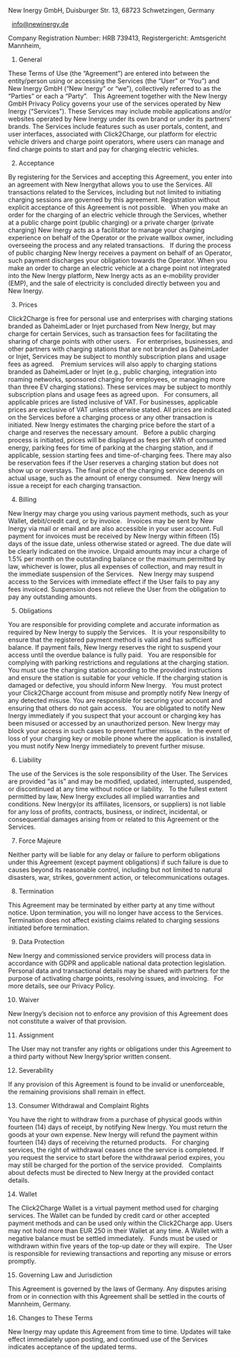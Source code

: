 New Inergy GmbH, Duisburger Str. 13, 68723 Schwetzingen, Germany

 
[info@newinergy.de](mailto:info@newinergy.de)
 

Company Registration Number: HRB 739413, Registergericht: Amtsgericht Mannheim,
 
1. General
 

These Terms of Use (the “Agreement”) are entered into between the entity/person using or accessing the Services (the “User” or “You”) and New Inergy GmbH (“New Inergy” or “we”), collectively referred to as the “Parties” or each a “Party”.
 
This Agreement together with the New Inergy GmbH Privacy Policy governs your use of the services operated by New Inergy (“Services”). These Services may include mobile applications and/or websites operated by New Inergy under its own brand or under its partners’ brands. The Services include features such as user portals, content, and user interfaces, associated with Click2Charge, our platform for electric vehicle drivers and charge point operators, where users can manage and find charge points to start and pay for charging electric vehicles.


2. Acceptance
 

By registering for the Services and accepting this Agreement, you enter into an agreement with New Inergythat allows you to use the Services. All transactions related to the Services, including but not limited to initiating charging sessions are governed by this agreement. Registration without explicit acceptance of this Agreement is not possible.
 
When you make an order for the charging of an electric vehicle through the Services, whether at a public charge point (public charging) or a private charger (private charging) New Inergy acts as a facilitator to manage your charging experience on behalf of the Operator or the private wallbox owner, including overseeing the process and any related transactions.
 
If during the process of public charging New Inergy receives a payment on behalf of an Operator, such payment discharges your obligation towards the Operator. When you make an order to charge an electric vehicle at a charge point not integrated into the New Inergy platform, New Inergy acts as an e-mobility provider (EMP), and the sale of electricity is concluded directly between you and New Inergy.


3. Prices 
 

Click2Charge is free for personal use and enterprises with charging stations branded as DaheimLader or Injet purchased from New Inergy, but may charge for certain Services, such as transaction fees for facilitating the sharing of charge points with other users.
 
For enterprises, businesses, and other partners with charging stations that are not branded as DaheimLader or Injet, Services may be subject to monthly subscription plans and usage fees as agreed. 
 
Premium services will also apply to charging stations branded as DaheimLader or Injet (e.g., public charging, integration into roaming networks, sponsored charging for employees, or managing more than three EV charging stations). These services may be subject to monthly subscription plans and usage fees as agreed upon.
 
For consumers, all applicable prices are listed inclusive of VAT. For businesses, applicable prices are exclusive of VAT unless otherwise stated. All prices are indicated on the Services before a charging process or any other transaction is initiated. New Inergy estimates the charging price before the start of a charge and reserves the necessary amount.
 
Before a public charging process is initiated, prices will be displayed as fees per kWh of consumed energy, parking fees for time of parking at the charging station, and if applicable, session starting fees and time-of-charging fees. There may also be reservation fees if the User reserves a charging station but does not show up or overstays. The final price of the charging service depends on actual usage, such as the amount of energy consumed.
 
New Inergy will issue a receipt for each charging transaction.


4. Billing
 

New Inergy may charge you using various payment methods, such as your Wallet, debit/credit card, or by invoice.
 
Invoices may be sent by New Inergy via mail or email and are also accessible in your user account. Full payment for invoices must be received by New Inergy within fifteen (15) days of the issue date, unless otherwise stated or agreed. The due date will be clearly indicated on the invoice. Unpaid amounts may incur a charge of 1.5% per month on the outstanding balance or the maximum permitted by law, whichever is lower, plus all expenses of collection, and may result in the immediate suspension of the Services.
 
New Inergy may suspend access to the Services with immediate effect if the User fails to pay any fees invoiced. Suspension does not relieve the User from the obligation to pay any outstanding amounts.


5. Obligations
 

You are responsible for providing complete and accurate information as required by New Inergy to supply the Services.
 
It is your responsibility to ensure that the registered payment method is valid and has sufficient balance. If payment fails, New Inergy reserves the right to suspend your access until the overdue balance is fully paid.
 
You are responsible for complying with parking restrictions and regulations at the charging station.
 
You must use the charging station according to the provided instructions and ensure the station is suitable for your vehicle. If the charging station is damaged or defective, you should inform New Inergy.
 
You must protect your Click2Charge account from misuse and promptly notify New Inergy of any detected misuse. You are responsible for securing your account and ensuring that others do not gain access.
 
You are obligated to notify New Inergy immediately if you suspect that your account or charging key has been misused or accessed by an unauthorized person. New Inergy may block your access in such cases to prevent further misuse.
 
In the event of loss of your charging key or mobile phone where the application is installed, you must notify New Inergy immediately to prevent further misuse.


6. Liability
 

The use of the Services is the sole responsibility of the User. The Services are provided “as is” and may be modified, updated, interrupted, suspended, or discontinued at any time without notice or liability.
 
To the fullest extent permitted by law, New Inergy excludes all implied warranties and conditions. New Inergy(or its affiliates, licensors, or suppliers) is not liable for any loss of profits, contracts, business, or indirect, incidental, or consequential damages arising from or related to this Agreement or the Services.


7. Force Majeure
 

Neither party will be liable for any delay or failure to perform obligations under this Agreement (except payment obligations) if such failure is due to causes beyond its reasonable control, including but not limited to natural disasters, war, strikes, government action, or telecommunications outages.


8. Termination
 

This Agreement may be terminated by either party at any time without notice. Upon termination, you will no longer have access to the Services.
 
Termination does not affect existing claims related to charging sessions initiated before termination.


9. Data Protection
 

New Inergy and commissioned service providers will process data in accordance with GDPR and applicable national data protection legislation. Personal data and transactional details may be shared with partners for the purpose of activating charge points, resolving issues, and invoicing.
 
For more details, see our Privacy Policy.


10. Waiver
 

New Inergy’s decision not to enforce any provision of this Agreement does not constitute a waiver of that provision.

 
11. Assignment


The User may not transfer any rights or obligations under this Agreement to a third party without New Inergy’sprior written consent.


12. Severability
 

If any provision of this Agreement is found to be invalid or unenforceable, the remaining provisions shall remain in effect.


13. Consumer Withdrawal and Complaint Rights
 

You have the right to withdraw from a purchase of physical goods within fourteen (14) days of receipt, by notifying New Inergy. You must return the goods at your own expense. New Inergy will refund the payment within fourteen (14) days of receiving the returned products.
 
For charging services, the right of withdrawal ceases once the service is completed. If you request the service to start before the withdrawal period expires, you may still be charged for the portion of the service provided.
 
Complaints about defects must be directed to New Inergy at the provided contact details.


14. Wallet
 

The Click2Charge Wallet is a virtual payment method used for charging services. The Wallet can be funded by credit card or other accepted payment methods and can be used only within the Click2Charge app. Users may not hold more than EUR 250 in their Wallet at any time. A Wallet with a negative balance must be settled immediately.
 
Funds must be used or withdrawn within five years of the top-up date or they will expire.
 
The User is responsible for reviewing transactions and reporting any misuse or errors promptly.


15. Governing Law and Jurisdiction
 

This Agreement is governed by the laws of Germany. Any disputes arising from or in connection with this Agreement shall be settled in the courts of Mannheim, Germany.


16. Changes to These Terms
 

New Inergy may update this Agreement from time to time. Updates will take effect immediately upon posting, and continued use of the Services indicates acceptance of the updated terms.
